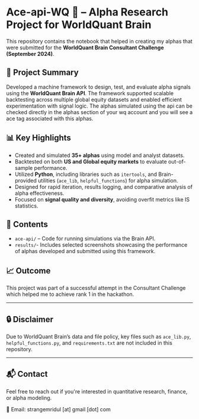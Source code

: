 # Ace-api-WQ 🧠 – Alpha Research Project for WorldQuant Brain

This repository contains the notebook that helped in creating my alphas that were submitted for the **WorldQuant Brain Consultant Challenge (September 2024)**.

## 📌 Project Summary

Developed a machine framework to design, test, and evaluate alpha signals using the **WorldQuant Brain API**. The framework supported scalable backtesting across multiple global equity datasets and enabled efficient experimentation with signal logic.
The alphas simulated using the api can be checked directly in the alphas section of your wq account and you will see a ace tag associated with this alphas.

## 📊 Key Highlights

- Created and simulated **35+ alphas** using model and analyst datasets.
- Backtested on both **US and Global equity markets** to evaluate out-of-sample performance.
- Utilized **Python**, including libraries such as `itertools`, and Brain-provided utilities (`ace_lib`, `helpful_functions`) for alpha simulation.
- Designed for rapid iteration, results logging, and comparative analysis of alpha effectiveness.
- Focused on **signal quality and diversity**, avoiding overfit metrics like IS statistics.

## 📂 Contents

- `ace-api/` – Code for running simulations via the Brain API.
- `results/`- Includes selected screenshots showcasing the performance of alphas developed and submitted using this framework.

## 📈 Outcome

This project was part of a successful attempt in the Consultant Challenge which helped me to achieve rank 1 in the hackathon.

---

## 🔒 Disclaimer

Due to WorldQuant Brain’s data and file policy, key files such as `ace_lib.py`, `helpful_functions.py`, and `requirements.txt` are not included in this repository.

---

## 📬 Contact

Feel free to reach out if you're interested in quantitative research, finance, or alpha modeling.

📧 Email: strangemridul [at] gmail [dot] com

